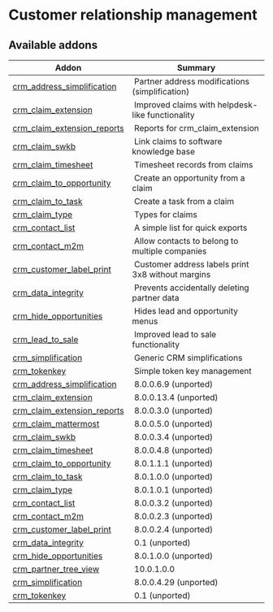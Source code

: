 Customer relationship management
================================

[//]: # (addons)

Available addons
----------------
**Addon** | **Summary**
--- | ---
[crm_address_simplification](crm_address_simplification/) | Partner address modifications (simplification)
[crm_claim_extension](crm_claim_extension/) | Improved claims with helpdesk-like functionality
[crm_claim_extension_reports](crm_claim_extension_reports/) | Reports for crm_claim_extension
[crm_claim_swkb](crm_claim_swkb/) | Link claims to software knowledge base
[crm_claim_timesheet](crm_claim_timesheet/) | Timesheet records from claims
[crm_claim_to_opportunity](crm_claim_to_opportunity/) | Create an opportunity from a claim
[crm_claim_to_task](crm_claim_to_task/) | Create a task from a claim
[crm_claim_type](crm_claim_type/) | Types for claims
[crm_contact_list](crm_contact_list/) | A simple list for quick exports
[crm_contact_m2m](crm_contact_m2m/) | Allow contacts to belong to multiple companies
[crm_customer_label_print](crm_customer_label_print/) | Customer address labels print 3x8 without margins
[crm_data_integrity](crm_data_integrity/) | Prevents accidentally deleting partner data
[crm_hide_opportunities](crm_hide_opportunities/) | Hides lead and opportunity menus
[crm_lead_to_sale](crm_lead_to_sale/) | Improved lead to sale functionality
[crm_simplification](crm_simplification/) | Generic CRM simplifications
[crm_tokenkey](crm_tokenkey/) | Simple token key management
[crm_address_simplification](crm_address_simplification/) | 8.0.0.6.9 (unported) | Partner address modifications (simplification)
[crm_claim_extension](crm_claim_extension/) | 8.0.0.13.4 (unported) | Improved claims with helpdesk-like functionality
[crm_claim_extension_reports](crm_claim_extension_reports/) | 8.0.0.3.0 (unported) | Reports for crm_claim_extension
[crm_claim_mattermost](crm_claim_mattermost/) | 8.0.0.5.0 (unported) | Pushes claim events to a Mattermost channel
[crm_claim_swkb](crm_claim_swkb/) | 8.0.0.3.4 (unported) | Link claims to software knowledge base
[crm_claim_timesheet](crm_claim_timesheet/) | 8.0.0.4.8 (unported) | Timesheet records from claims
[crm_claim_to_opportunity](crm_claim_to_opportunity/) | 8.0.1.1.1 (unported) | Create an opportunity from a claim
[crm_claim_to_task](crm_claim_to_task/) | 8.0.1.0.0 (unported) | Create a task from a claim
[crm_claim_type](crm_claim_type/) | 8.0.1.0.1 (unported) | Types for claims
[crm_contact_list](crm_contact_list/) | 8.0.0.3.2 (unported) | A simple list for quick exports
[crm_contact_m2m](crm_contact_m2m/) | 8.0.0.2.3 (unported) | Allow contacts to belong to multiple companies
[crm_customer_label_print](crm_customer_label_print/) | 8.0.0.2.4 (unported) | Customer address labels print 3x8 without margins
[crm_data_integrity](crm_data_integrity/) | 0.1 (unported) | Prevents accidentally deleting partner data
[crm_hide_opportunities](crm_hide_opportunities/) | 8.0.1.0.0 (unported) | Hides lead and opportunity menus
[crm_partner_tree_view](crm_partner_tree_view/) | 10.0.1.0.0 | Defaults Sales-Sales->Customers view to tree
[crm_simplification](crm_simplification/) | 8.0.0.4.29 (unported) | Generic CRM simplifications
[crm_tokenkey](crm_tokenkey/) | 0.1 (unported) | Simple token key management
